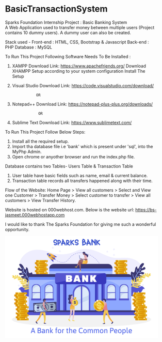 # BasicTransactionSystem

Sparks Foundation Internship Project : Basic Banking System  
A Web Application used to transfer money between multiple users (Project contains 10 dummy users). A dummy user can also be created.

Stack used -
Front-end : HTML, CSS, Bootstrap & Javascript
Back-end : PHP
Database : MySQL

To Run This Project Following Software Needs To Be Installed :

1.  XAMPP
    Download Link: https://www.apachefriends.org/
    Download XHAMPP Setup according to your system configuration
    Install The Setup

2.  Visual Studio
    Download Link: https://code.visualstudio.com/download/

                   OR

3.  Notepad++
    Download Link: https://notepad-plus-plus.org/downloads/

                    OR

4.  Sublime Text
    Download Link: https://www.sublimetext.com/

To Run This Project Follow Below Steps:

1. Install all the required setup.
2. Import tha database file i.e 'bank' which is present under 'sql', into the MyPhp Admin.
3. Open chrome or anyother browser and run the index.php file.

Database contains two Tables- Users Table & Transaction Table

1. User table have basic fields such as name, email & current balance.
2. Transaction table records all transfers happened along with their time.

Flow of the Website: Home Page > View all customers > Select and View one Customer > Transfer Money > Select customer to transfer > View all customers > View Transfer History.

Website is hosted on 000webhost.com. Below is the website url:
https://bs-jasmeet.000webhostapp.com

I would like to thank The Sparks Foundation for giving me such a wonderful opportunity.

![image](/img/bank.jpg)
